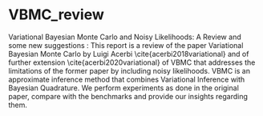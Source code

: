 # VBMC_review
Variational Bayesian Monte Carlo and Noisy Likelihoods: A Review and some new suggestions : This report is a review of the paper Variational Bayesian Monte Carlo by Luigi Acerbi \cite{acerbi2018variational} and of further extension \cite{acerbi2020variational} of VBMC that addresses the limitations of the former paper by including noisy likelihoods. VBMC is an approximate inference method that combines Variational Inference with Bayesian Quadrature. We perform experiments as done in the original paper, compare with the benchmarks and provide our insights regarding them.

